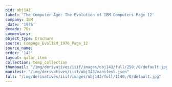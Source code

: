 ```yaml
---
pid: obj143
label: 'The Computer Age: The Evolution of IBM Computers Page 12'
company: IBM
_date: '1976'
decade: 70s
commentary: 
object_type: brochure
source: CompAge_EvolIBM_1976_Page_12
source_name: 
order: '142'
layout: qatar_item
collection: temp_collection
thumbnail: "/img/derivatives/iiif/images/obj143/full/250,/0/default.jpg"
manifest: "/img/derivatives/iiif/obj143/manifest.json"
full: "/img/derivatives/iiif/images/obj143/full/1140,/0/default.jpg"
---
```

